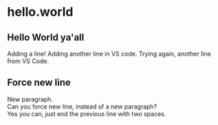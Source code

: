 # hello.world

## Hello World ya'all

Adding a line!
Adding another line in VS code.
Trying again, another line from VS Code.

## Force new line

New paragraph.  
Can you force new line, instead of a new paragraph?  
Yes you can, just end the previous line with two spaces.